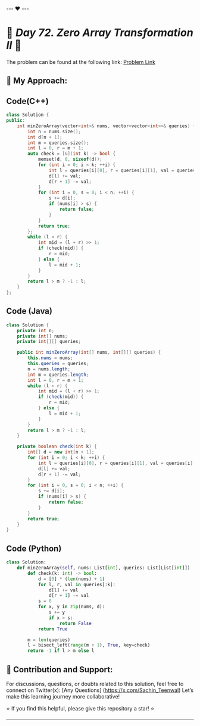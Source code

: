 --- ❤️ ---

# 🚀 _Day 72.  Zero Array Transformation II_ 🧠


The problem can be found at the following link: [Problem Link](https://leetcode.com/problems/zero-array-transformation-ii/)

## 🎯 **My Approach:**


## Code(C++)
```cpp
class Solution {
public:
    int minZeroArray(vector<int>& nums, vector<vector<int>>& queries) {
        int n = nums.size();
        int d[n + 1];
        int m = queries.size();
        int l = 0, r = m + 1;
        auto check = [&](int k) -> bool {
            memset(d, 0, sizeof(d));
            for (int i = 0; i < k; ++i) {
                int l = queries[i][0], r = queries[i][1], val = queries[i][2];
                d[l] += val;
                d[r + 1] -= val;
            }
            for (int i = 0, s = 0; i < n; ++i) {
                s += d[i];
                if (nums[i] > s) {
                    return false;
                }
            }
            return true;
        };
        while (l < r) {
            int mid = (l + r) >> 1;
            if (check(mid)) {
                r = mid;
            } else {
                l = mid + 1;
            }
        }
        return l > m ? -1 : l;
    }
};
```

## Code (Java)

```java
class Solution {
    private int n;
    private int[] nums;
    private int[][] queries;

    public int minZeroArray(int[] nums, int[][] queries) {
        this.nums = nums;
        this.queries = queries;
        n = nums.length;
        int m = queries.length;
        int l = 0, r = m + 1;
        while (l < r) {
            int mid = (l + r) >> 1;
            if (check(mid)) {
                r = mid;
            } else {
                l = mid + 1;
            }
        }
        return l > m ? -1 : l;
    }

    private boolean check(int k) {
        int[] d = new int[n + 1];
        for (int i = 0; i < k; ++i) {
            int l = queries[i][0], r = queries[i][1], val = queries[i][2];
            d[l] += val;
            d[r + 1] -= val;
        }
        for (int i = 0, s = 0; i < n; ++i) {
            s += d[i];
            if (nums[i] > s) {
                return false;
            }
        }
        return true;
    }
}
```

## Code (Python)

```python
class Solution:
    def minZeroArray(self, nums: List[int], queries: List[List[int]]) -> int:
        def check(k: int) -> bool:
            d = [0] * (len(nums) + 1)
            for l, r, val in queries[:k]:
                d[l] += val
                d[r + 1] -= val
            s = 0
            for x, y in zip(nums, d):
                s += y
                if x > s:
                    return False
            return True

        m = len(queries)
        l = bisect_left(range(m + 1), True, key=check)
        return -1 if l > m else l
```



## 🎯 **Contribution and Support:**

For discussions, questions, or doubts related to this solution, feel free to connect on Twitter(x): [Any Questions] (https://x.com/Sachin_Teenwal) Let’s make this learning journey more collaborative!

⭐ If you find this helpful, please give this repository a star! ⭐

---
